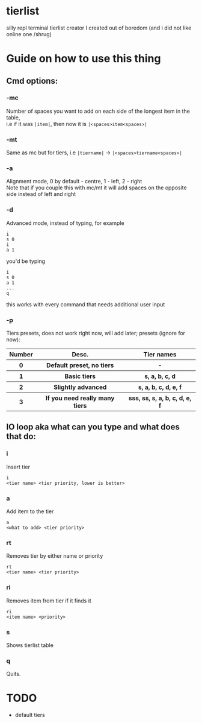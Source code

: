# tierlist
silly repl terminal tierlist creator I created out of boredom (and i did not like online one /shrug)<br>
# Guide on how to use this thing
## Cmd options:
### -mc
Number of spaces you want to add on each side of the longest item in the table,<br> i.e if it was `|item|`, then now it is `|<spaces>item<spaces>|`
### -mt
Same as mc but for tiers, i.e `|tiername|` -> `|<spaces>tiername<spaces>|`
### -a
Alignment mode, 0 by default - centre, 1 - left, 2 - right<br>
Note that if you couple this with mc/mt it will add spaces on the opposite side instead of left and right
### -d
Advanced mode, instead of typing, for example
```
i
s 0
i
a 1
```
you'd be typing
```
i
s 0
a 1
...
q
```
this works with every command that needs additional user input
### -p
Tiers presets, does not work right now, will add later; presets (ignore for now):<br>
<table>
    <tr>
        <th>Number</th>
        <th>Desc.</th>
        <th>Tier names</th>
    </tr>
    <tr>
        <th>0</th>
        <th>Default preset, no tiers</th>
        <th>-</th>
    </tr>
    <tr>
        <th>1</th>
        <th>Basic tiers</th>
        <th>s, a, b, c, d</th>
    </tr>
    <tr>
        <th>2</th>
        <th>Slightly advanced</th>
        <th>s, a, b, c, d, e, f</th>
    </tr>
    <tr>
        <th>3</th>
        <th>If you need really many tiers</th>
        <th>sss, ss, s, a, b, c, d, e, f</th>
    </tr>
</table>

## IO loop aka what can you type and what does that do:
### i
Insert tier
```
i
<tier name> <tier priority, lower is better>
```
### a
Add item to the tier
```
a
<what to add> <tier priority>
```
### rt
Removes tier by either name or priority
```
rt
<tier name> <tier priority>
```

### ri
Removes item from tier if it finds it
```
ri
<item name> <priority>
```

### s
Shows tierlist table
### q
Quits.

# TODO
<ul>
<li>default tiers</li>
</ul>
